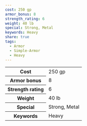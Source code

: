 ```yaml
---
cost: 250 gp
armor_bonus: 8
strength_rating: 6
weight: 40 lb
special: Strong, Metal
keywords: Heavy
share: true
tags:
  - Armor
  - Simple-Armor
  - Heavy
---
```


<p><span style="overflow-x: auto;"><table><tbody><tr><th>Cost</th><td>250 gp</td></tr><tr><th>Armor bonus</th><td>8</td></tr><tr><th>Strength rating</th><td>6</td></tr><tr><th>Weight</th><td>40 lb</td></tr><tr><th>Special</th><td>Strong, Metal</td></tr><tr><th>Keywords</th><td>Heavy</td></tr></tbody></table></span></p>